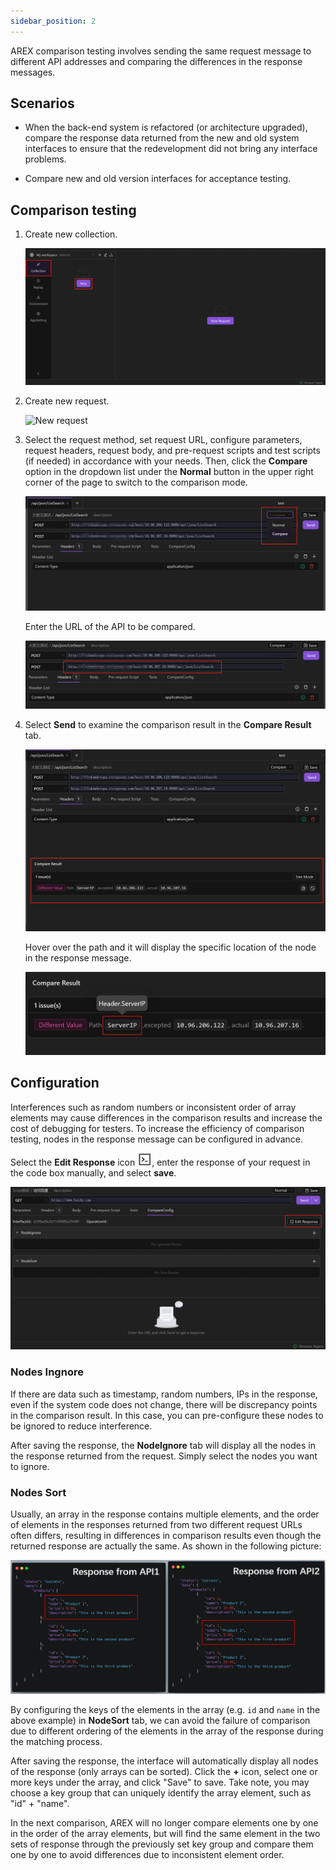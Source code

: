 ```yaml
---
sidebar_position: 2
---
```


AREX comparison testing involves sending the same request message to different API addresses and comparing the differences in the response messages.

## Scenarios

- When the back-end system is refactored (or architecture upgraded), compare the response data returned from the new and old system interfaces to ensure that the redevelopment did not bring any interface problems.

- Compare new and old version interfaces for acceptance testing.

## Comparison testing

1. Create new collection.

    ![新建集合](../resource/c1.newcollection.png)

2. Create new request.

    <img src="https://i.328888.xyz/2023/02/09/3T59J.png" alt="New request" width="400" height="" />

3. Select the request method, set request URL, configure parameters, request headers, request body, and pre-request scripts and test scripts (if needed) in accordance with your needs. Then, click the **Compare** option in the dropdown list under the **Normal** button in the upper right corner of the page to switch to the comparison mode.

    ![比对测试](../resource/c2.compare1.png)

    Enter the URL of the API to be compared. 

    ![比对测试](../resource/c2.compare.png)

4. Select **Send** to examine the comparison result in the **Compare Result** tab.

    ![比对差异](../resource/c2.compare.diff.png)

    Hover over the path and it will display the specific location of the node in the response message.

    ![比对差异](../resource/c2.differ.png)

## Configuration

Interferences such as random numbers or inconsistent order of array elements may cause differences in the comparison results and increase the cost of debugging for testers. To increase the efficiency of comparison testing, nodes in the response message can be configured in advance.

Select the **Edit Response** icon ![](../resource/c3.edit.png), enter the response of your request in the code box manually, and select **save**.

![编辑响应体](../resource/c2.edit.response.png)

### Nodes Ingnore

If there are data such as timestamp, random numbers, IPs in the response, even if the system code does not change, there will be discrepancy points in the comparison result. In this case, you can pre-configure these nodes to be ignored to reduce interference.

After saving the response, the **NodeIgnore** tab will display all the nodes in the response returned from the request. Simply select the nodes you want to ignore.

### Nodes Sort

Usually, an array in the response contains multiple elements, and the order of elements in the responses returned from two different request URLs often differs, resulting in differences in comparison results even though the returned response are actually the same. As shown in the following picture:

![节点顺序错误](../resource/c2.compare.nodesort.png)

By configuring the keys of the elements in the array (e.g. `id` and `name` in the above example) in **NodeSort** tab, we can avoid the failure of comparison due to different ordering of the elements in the array of the response during the matching process.

After saving the response, the interface will automatically display all nodes of the response (only arrays can be sorted). Click the **+** icon, select one or more keys under the array, and click "Save" to save. Take note, you may choose a key group that can uniquely identify the array element, such as "id" + "name".

In the next comparison, AREX will no longer compare elements one by one in the order of the array elements, but will find the same element in the two sets of response through the previously set key group and compare them one by one to avoid differences due to inconsistent element order.
